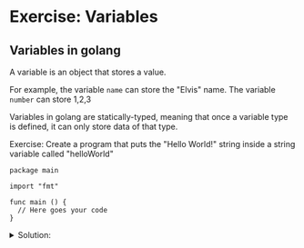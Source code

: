 # Exercise: Variables

## Variables in golang

A variable is an object that stores a value.

For example, the variable `name` can store the "Elvis" name.
The variable `number` can store 1,2,3

Variables in golang are statically-typed, meaning that once a variable type is defined, it can only store data of that type.

Exercise: Create a program that puts the "Hello World!" string inside a string variable called "helloWorld"

```golang
package main

import "fmt"

func main () {
  // Here goes your code
}
```

<details>
<summary> Solution: </summary>

```golang
package main

import "fmt"

func main() {
	// Creating new variable called helloWorld
	var helloWorld string
	helloWorld = "Hello World!"
	// Print the variable
	fmt.Println(helloWorld)
}

// To run the program:
// - go run solution.go
```

</details>
